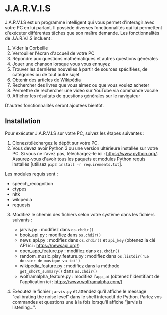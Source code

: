 # J.A.R.V.I.S

J.A.R.V.I.S est un programme intelligent qui vous permet d'interagir avec votre PC en lui parlant. Il possède diverses fonctionnalités qui lui permettent d'exécuter différentes tâches que son maître demande. Les fonctionnalités de J.A.R.V.I.S incluent :

1. Vider la Corbeille
2. Verrouiller l'écran d'accueil de votre PC
3. Répondre aux questions mathématiques et autres questions générales
4. Jouer une chanson lorsque vous vous ennuyez
5. Trouver les dernières nouvelles à partir de sources spécifiées, de catégories ou de tout autre sujet
6. Obtenir des articles de Wikipédia
7. Rechercher des livres que vous aimez ou que vous voulez acheter
8. Permettre de rechercher une vidéo sur YouTube via commande vocale
9. Afficher les résultats de questions générales sur le navigateur

D'autres fonctionnalités seront ajoutées bientôt.

## Installation

Pour exécuter J.A.R.V.I.S sur votre PC, suivez les étapes suivantes :

1. Clonez/téléchargez le dépôt sur votre PC.
2. Vous devez avoir Python 3 ou une version ultérieure installée sur votre PC. Si vous ne l'avez pas, téléchargez-le ici : https://www.python.org/. Assurez-vous d'avoir tous les paquets et modules Python requis installés [utilisez `pip3 install -r requirements.txt`].

Les modules requis sont :
- speech_recognition
- ctypes
- nltk
- wikipedia
- requests

3. Modifiez le chemin des fichiers selon votre système dans les fichiers suivants :
   - jarvis.py : modifiez dans `os.chdir()`
   - book_api.py : modifiez dans `os.chdir()`
   - news_api.py : modifiez dans `os.chdir()` et `api_key` (obtenez la clé API ici : https://newsapi.org/)
   - open_app_feature.py : modifiez dans `os.chdir()`
   - random_music_play_feature.py : modifiez dans `os.listdir('Le dossier de musique va ici')`
   - wikipedia_feature.py : modifiez dans la méthode `get_short_summary()` dans `os.chdir()`
   - wolframalpha_feature.py : modifiez l'`app_id` (obtenez l'identifiant de l'application ici : https://www.wolframalpha.com/)

4. Exécutez le fichier `jarvis.py` et attendez qu'il affiche le message "calibrating the noise level" dans le shell interactif de Python. Parlez vos commandes et questions une à la fois lorsqu'il affiche "jarvis is listening...".

